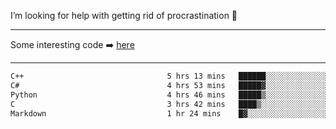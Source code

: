 I’m looking for help with getting rid of procrastination 🤔

-----

Some interesting code :arrow_right: [here](https://github.com/zhen8838/playground)

-----

<!--START_SECTION:waka-->

```txt
C++                                5 hrs 13 mins   ██████░░░░░░░░░░░░░░░░░░░   23.82 %
C#                                 4 hrs 53 mins   █████▓░░░░░░░░░░░░░░░░░░░   22.33 %
Python                             4 hrs 46 mins   █████▒░░░░░░░░░░░░░░░░░░░   21.73 %
C                                  3 hrs 42 mins   ████▒░░░░░░░░░░░░░░░░░░░░   16.89 %
Markdown                           1 hr 24 mins    █▓░░░░░░░░░░░░░░░░░░░░░░░   06.40 %
```

<!--END_SECTION:waka-->

<!--
**zhen8838/zhen8838** is a ✨ _special_ ✨ repository because its `README.md` (this file) appears on your GitHub profile.

Here are some ideas to get you started:

- 🔭 I’m currently working on ...
- 🌱 I’m currently learning ...
- 👯 I’m looking to collaborate on ...
 ...
- 💬 Ask me about ...
- 📫 How to reach me: ...
- 😄 Pronouns: ...
- ⚡ Fun fact: ...
-->
